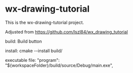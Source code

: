 # wx-drawing-tutorial

This is the wx-drawing-tutorial project.

Adjusted from https://github.com/lszl84/wx_drawing_tutorial

build:   Build button

install: cmake --install build/

executable file:
"program": "${workspaceFolder}/build/source/Debug/main.exe",